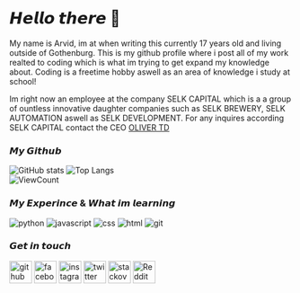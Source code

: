 # **𝙃𝙚𝙡𝙡𝙤 𝙩𝙝𝙚𝙧𝙚 👋**

My name is Arvid, im at when writing this currently 17 years old and living outside of Gothenburg. This is my github profile where i post all of my work realted to coding which is what im trying to get expand my knowledge about. Coding is a freetime hobby aswell as an area of knowledge i study at school!

Im right now an employee at the company SELK CAPITAL which is a a group of ountless innovative daughter companies such as SELK BREWERY, SELK AUTOMATION aswell as SELK DEVELOPMENT. For any inquires according SELK CAPITAL contact the CEO [OLIVER TD](https://github.com/olivertd)

### 𝙈𝙮 𝙂𝙞𝙩𝙝𝙪𝙗
![GitHub stats](https://github-readme-stats.vercel.app/api?username=arvidanderson&show_icons=true&hide_title=true&count_private=true&include_all_commits=true&count_private=true&theme=gotham)
![Top Langs](https://github-readme-stats.vercel.app/api/top-langs/?username=arvidanderson&layout=compact&theme=gotham&custom_title=Statistics)  
![ViewCount](https://komarev.com/ghpvc/?username=arvidanderson&color=1A4730)

### 𝙈𝙮 𝙀𝙭𝙥𝙚𝙧𝙞𝙣𝙘𝙚 & 𝙒𝙝𝙖𝙩 𝙞𝙢 𝙡𝙚𝙖𝙧𝙣𝙞𝙣𝙜
![python](https://img.shields.io/badge/python%20-%2314354C.svg?&style=for-the-badge&logo=python&logoColor=white)
![javascript](https://img.shields.io/badge/javascript-F7DF1E.svg?&style=for-the-badge&logo=javascript&logoColor=white)
![css](https://img.shields.io/badge/css%20-%231572B6.svg?&style=for-the-badge&logo=css3&logoColor=white) 
![html](https://img.shields.io/badge/html%20-%23E34F26.svg?&style=for-the-badge&logo=html5&logoColor=white)
![git](https://img.shields.io/badge/git%20-%23F05033.svg?&style=for-the-badge&logo=git&logoColor=white) 

### 𝙂𝙚𝙩 𝙞𝙣 𝙩𝙤𝙪𝙘𝙝
[<img src='https://cdn.jsdelivr.net/npm/simple-icons@3.0.1/icons/github.svg' alt='github' height='40'>](https://github.com/ArvidAnderson)  [<img src='https://cdn.jsdelivr.net/npm/simple-icons@3.0.1/icons/facebook.svg' alt='facebook' height='40'>](https://www.facebook.com/100010855236277)  [<img src='https://cdn.jsdelivr.net/npm/simple-icons@3.0.1/icons/instagram.svg' alt='instagram' height='40'>](https://www.instagram.com/arvid.anderson/)  [<img src='https://cdn.jsdelivr.net/npm/simple-icons@3.0.1/icons/twitter.svg' alt='twitter' height='40'>](https://twitter.com/AndersonArvid)  [<img src='https://cdn.jsdelivr.net/npm/simple-icons@3.0.1/icons/stackoverflow.svg' alt='stackoverflow' height='40'>](https://stackoverflow.com/users/15329182)  [<img src='https://cdn.jsdelivr.net/npm/simple-icons@3.0.1/icons/reddit.svg' alt='Reddit' height='40'>](https://www.reddit.com/user/ArvidAtReddit)  
